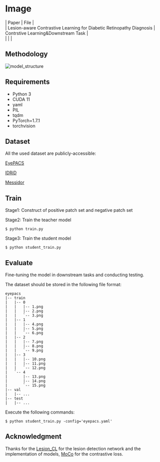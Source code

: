 # Image

|                                  Paper                                 |                   File               |     
|  Lesion-aware Contrastive Learning for Diabetic Retinopathy Diagnosis  | Contrstive Learning&Downstream Task  |      
|                                                                        |                                      |        

##  **Methodology**

![model_structure](./images/model3.jpg)



## Requirements

- Python 3
- CUDA 11
- yaml
- PIL
- tqdm
- PyTorch=1.7.1
- torchvision



## Dataset

All the used dataset are publicly-accessible:

[EyePACS](https://www.kaggle.com/c/diabetic-retinopathy-detection/data)

[IDRiD](https://idrid.grand-challenge.org/)

[Messidor](https://www.adcis.net/en/third-party/messidor/)



## Train

Stage1: Construct of positive patch set and negative patch set



Stage2: Train the teacher model

```
$ python train.py
```

Stage3: Train the student model

```
$ python student_train.py
```



## Evaluate

Fine-tuning the model in downstream tasks and conducting testing.

The dataset should be stored in the following file format:

```
eyepacs
|-- train
|   |-- 0
|   |   |-- 1.png
|   |   |-- 2.png
|   |   `-- 3.png
|   |-- 1
|   |   |-- 4.png
|   |   |-- 5.png
|   |   `-- 6.png
|   |-- 2
|   |   |-- 7.png
|   |   |-- 8.png
|   |   `-- 9.png
|   |-- 3
|   |   |-- 10.png
|   |   |-- 11.png
|   |   `-- 12.png
|   `-- 4
|       |-- 13.png
|       |-- 14.png
|       `-- 15.png
|-- val
|   |-- ...
|-- test
|   |-- ...
```

Execute the following commands:

```
$ python student_train.py -config='eyepacs.yaml'
```



## Acknowledgment

Thanks for the [Lesion_CL](https://github.com/YijinHuang/Lesion-based-Contrastive-Learning) for the lesion detection network and the implementation of models, [MoCo](https://github.com/facebookresearch/moco) for the contrastive loss. 

